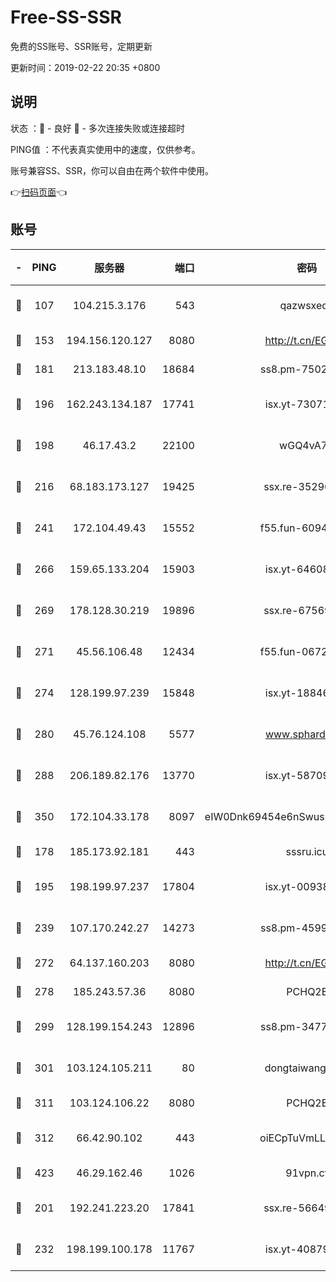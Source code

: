 # Free-SS-SSR

免费的SS账号、SSR账号，定期更新

更新时间：2019-02-22 20:35 +0800

## 说明

状态     ：🙂 - 良好 🙁 - 多次连接失败或连接超时

PING值   ：不代表真实使用中的速度，仅供参考。

账号兼容SS、SSR，你可以自由在两个软件中使用。

👉[扫码页面](https://liesauer.github.io/free-ss-ssr.github.io/)👈

## 账号

|-|PING|服务器|端口|密码|加密方式|区域|
|:----:|:----:|:-----:|-----:|:----:|:----:|:----:|
|🙂|107|104.215.3.176|543|qazwsxedc|aes-256-gcm|JP|
|🙂|153|194.156.120.127|8080|http://t.cn/EGJIyrl|rc4-md5|RU|
|🙂|181|213.183.48.10|18684|ss8.pm-75023090|rc4-md5|RU|
|🙂|196|162.243.134.187|17741|isx.yt-73071395|aes-256-cfb|US|
|🙂|198|46.17.43.2|22100|wGQ4vA7D|aes-256-gcm|RU|
|🙂|216|68.183.173.127|19425|ssx.re-35296250|aes-256-cfb|US|
|🙂|241|172.104.49.43|15552|f55.fun-60946179|aes-256-cfb|SG|
|🙂|266|159.65.133.204|15903|isx.yt-64608390|aes-256-cfb|SG|
|🙂|269|178.128.30.219|19896|ssx.re-67569628|aes-256-cfb|SG|
|🙂|271|45.56.106.48|12434|f55.fun-06722136|aes-256-cfb|US|
|🙂|274|128.199.97.239|15848|isx.yt-18846898|aes-256-cfb|SG|
|🙂|280|45.76.124.108|5577|www.sphard.com|aes-256-cfb|AU|
|🙂|288|206.189.82.176|13770|isx.yt-58709121|aes-256-cfb|SG|
|🙂|350|172.104.33.178|8097|eIW0Dnk69454e6nSwuspv9DmS201tQ0D|aes-256-cfb|SG|
|🙂|178|185.173.92.181|443|sssru.icu|rc4-md5|RU|
|🙂|195|198.199.97.237|17804|isx.yt-00938684|aes-256-cfb|US|
|🙂|239|107.170.242.27|14273|ss8.pm-45999497|aes-256-cfb|US|
|🙂|272|64.137.160.203|8080|http://t.cn/EGJIyrl|rc4-md5|CA|
|🙂|278|185.243.57.36|8080|PCHQ2E|rc4-md5|US|
|🙂|299|128.199.154.243|12896|ss8.pm-34775520|aes-256-cfb|SG|
|🙂|301|103.124.105.211|80|dongtaiwang.com|aes-256-cfb|US|
|🙂|311|103.124.106.22|8080|PCHQ2E|rc4-md5|CN|
|🙂|312|66.42.90.102|443|oiECpTuVmLLxk4Ts|aes-256-cfb|US|
|🙂|423|46.29.162.46|1026|91vpn.cf|rc4-md5|RU|
|🙁|201|192.241.223.20|17841|ssx.re-56649667|aes-256-cfb|US|
|🙁|232|198.199.100.178|11767|isx.yt-40879146|aes-256-cfb|US|
